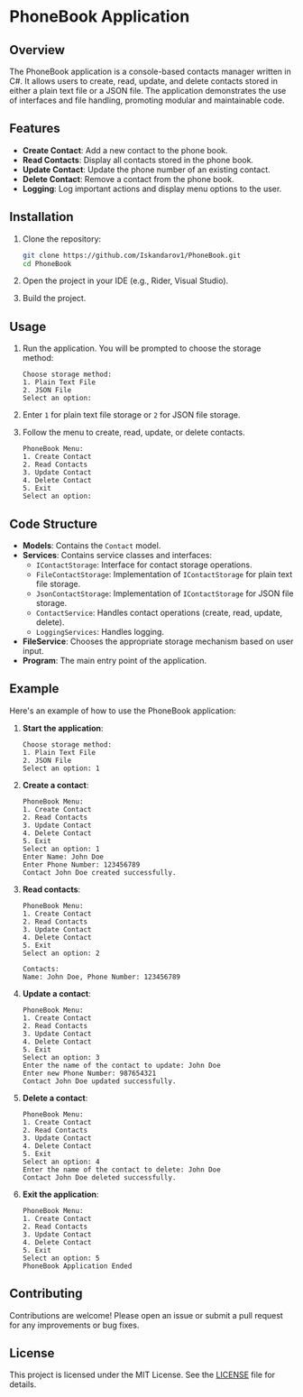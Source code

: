 # PhoneBook Application

## Overview

The PhoneBook application is a console-based contacts manager written in C#. It allows users to create, read, update, and delete contacts stored in either a plain text file or a JSON file. The application demonstrates the use of interfaces and file handling, promoting modular and maintainable code.

## Features

- **Create Contact**: Add a new contact to the phone book.
- **Read Contacts**: Display all contacts stored in the phone book.
- **Update Contact**: Update the phone number of an existing contact.
- **Delete Contact**: Remove a contact from the phone book.
- **Logging**: Log important actions and display menu options to the user.

## Installation

1. Clone the repository:

    ```sh
    git clone https://github.com/Iskandarov1/PhoneBook.git
    cd PhoneBook
    ```

2. Open the project in your IDE (e.g., Rider, Visual Studio).

3. Build the project.

## Usage

1. Run the application. You will be prompted to choose the storage method:

    ```plaintext
    Choose storage method:
    1. Plain Text File
    2. JSON File
    Select an option:
    ```

2. Enter `1` for plain text file storage or `2` for JSON file storage.

3. Follow the menu to create, read, update, or delete contacts.

    ```plaintext
    PhoneBook Menu:
    1. Create Contact
    2. Read Contacts
    3. Update Contact
    4. Delete Contact
    5. Exit
    Select an option:
    ```

## Code Structure

- **Models**: Contains the `Contact` model.
- **Services**: Contains service classes and interfaces:
  - `IContactStorage`: Interface for contact storage operations.
  - `FileContactStorage`: Implementation of `IContactStorage` for plain text file storage.
  - `JsonContactStorage`: Implementation of `IContactStorage` for JSON file storage.
  - `ContactService`: Handles contact operations (create, read, update, delete).
  - `LoggingServices`: Handles logging.
- **FileService**: Chooses the appropriate storage mechanism based on user input.
- **Program**: The main entry point of the application.

## Example

Here's an example of how to use the PhoneBook application:

1. **Start the application**:

    ```plaintext
    Choose storage method:
    1. Plain Text File
    2. JSON File
    Select an option: 1
    ```

2. **Create a contact**:

    ```plaintext
    PhoneBook Menu:
    1. Create Contact
    2. Read Contacts
    3. Update Contact
    4. Delete Contact
    5. Exit
    Select an option: 1
    Enter Name: John Doe
    Enter Phone Number: 123456789
    Contact John Doe created successfully.
    ```

3. **Read contacts**:

    ```plaintext
    PhoneBook Menu:
    1. Create Contact
    2. Read Contacts
    3. Update Contact
    4. Delete Contact
    5. Exit
    Select an option: 2

    Contacts:
    Name: John Doe, Phone Number: 123456789
    ```

4. **Update a contact**:

    ```plaintext
    PhoneBook Menu:
    1. Create Contact
    2. Read Contacts
    3. Update Contact
    4. Delete Contact
    5. Exit
    Select an option: 3
    Enter the name of the contact to update: John Doe
    Enter new Phone Number: 987654321
    Contact John Doe updated successfully.
    ```

5. **Delete a contact**:

    ```plaintext
    PhoneBook Menu:
    1. Create Contact
    2. Read Contacts
    3. Update Contact
    4. Delete Contact
    5. Exit
    Select an option: 4
    Enter the name of the contact to delete: John Doe
    Contact John Doe deleted successfully.
    ```

6. **Exit the application**:

    ```plaintext
    PhoneBook Menu:
    1. Create Contact
    2. Read Contacts
    3. Update Contact
    4. Delete Contact
    5. Exit
    Select an option: 5
    PhoneBook Application Ended
    ```

## Contributing

Contributions are welcome! Please open an issue or submit a pull request for any improvements or bug fixes.

## License

This project is licensed under the MIT License. See the [LICENSE](LICENSE) file for details.

